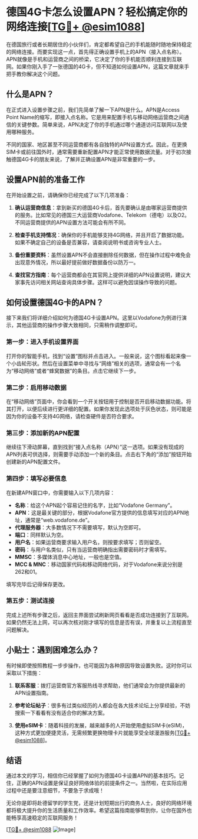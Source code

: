 # 德国4G卡怎么设置APN？轻松搞定你的网络连接[[TG💪+ @esim1088](https://t.me/s/esim1088)]

在德国旅行或者长期居住的小伙伴们，肯定都希望自己的手机能随时随地保持稳定的网络连接。而要实现这一点，首先得正确设置手机上的APN（接入点名称）。APN就像是手机和运营商之间的桥梁，它决定了你的手机能否顺利连接到互联网。如果你刚入手了一张德国的4G卡，但不知道如何设置APN，这篇文章就来手把手教你解决这个问题。

## 什么是APN？

在正式进入设置步骤之前，我们先简单了解一下APN是什么。APN是Access Point Name的缩写，即接入点名称。它是用来配置手机与移动网络运营商之间通信的关键参数。简单来说，APN决定了你的手机通过哪个通道访问互联网以及使用哪种服务。

不同的国家、地区甚至不同运营商都有各自独特的APN设置方式。因此，在更换SIM卡或前往国外时，通常需要重新配置APN才能正常使用数据流量。对于初次接触德国4G卡的朋友来说，了解并正确设置APN是非常重要的一步。

## 设置APN前的准备工作

在开始设置之前，请确保你已经完成了以下几项准备：

1. **确认运营商信息**：拿到新买的德国4G卡后，首先要确认是由哪家运营商提供的服务。比如常见的德国三大运营商Vodafone、Telekom（德电）以及O2。不同运营商提供的APN设置方法可能会有所不同。
   
2. **检查手机支持情况**：确保你的手机能够支持4G网络，并且开启了数据功能。如果不确定自己的设备是否兼容，请查阅说明书或咨询专业人士。

3. **备份重要资料**：虽然设置APN不会直接删除任何数据，但在操作过程中难免会出现意外情况，所以最好提前做好数据备份以防万一。

4. **查找官方指南**：每个运营商都会在其官网上提供详细的APN设置说明，建议大家事先访问相关网站查询具体步骤。这样可以避免因误操作导致的问题。

## 如何设置德国4G卡的APN？

接下来我们将详细介绍如何为德国4G卡设置APN。这里以Vodafone为例进行演示，其他运营商的操作步骤大致相同，只需稍作调整即可。

### 第一步：进入手机设置界面

打开你的智能手机，找到“设置”图标并点击进入。一般来说，这个图标看起来像一个小齿轮形状。然后在设置菜单中寻找与“网络”相关的选项，通常会有一个名为“移动网络”或者“蜂窝数据”的条目。点击它继续下一步。

### 第二步：启用移动数据

在“移动网络”页面中，你会看到一个开关按钮用于控制是否开启移动数据功能。将其打开，以便后续进行更详细的配置。如果你发现此选项处于灰色状态，则可能是因为你的设备不支持4G网络，请检查硬件是否符合要求。

### 第三步：添加新的APN配置

继续往下滑动屏幕，直到找到“接入点名称（APN）”这一选项。如果没有现成的APN列表可供选择，则需要手动添加一个新的条目。点击右下角的“添加”按钮开始创建新的APN配置文件。

### 第四步：填写必要信息

在新建APN窗口中，你需要输入以下几项内容：

- **名称**：给这个APN起个容易记住的名字，比如“Vodafone Germany”。
- **APN**：这是最关键的部分，根据Vodafone官方提供的信息填写对应的APN地址，通常是“web.vodafone.de”。
- **代理服务器**：大多数情况下不需要填写，默认为空即可。
- **端口**：同样默认为空。
- **用户名**：如果运营商要求输入用户名，则按要求填写；否则留空。
- **密码**：与用户名类似，只有当运营商明确指出需要密码时才需填写。
- **MMSC**：多媒体消息中心地址，一般也是空值。
- **MCC & MNC**：移动国家代码和移动网络代码，对于Vodafone来说分别是262和01。

填写完毕后记得保存更改。

### 第五步：测试连接

完成上述所有步骤之后，返回主界面尝试刷新网页看看是否成功连接到了互联网。如果仍然无法上网，可以再次核对刚才填写的信息是否有误，并重复以上流程直至问题解决。

## 小贴士：遇到困难怎么办？

有时候即使按照教程一步步操作，也可能因为各种原因导致设置失败。这时你可以采取以下措施：

1. **联系客服**：拨打运营商官方客服热线寻求帮助，他们通常会为你提供最新的APN设置指南。
   
2. **参考论坛帖子**：很多有过类似经历的人都会在各大技术论坛上分享经验，不妨搜索一下看看有没有适合你的解决方案。
   
3. **使用eSIM卡**：随着科技的发展，越来越多的人开始使用虚拟SIM卡(eSIM)，这种方式更加便捷灵活，无需频繁更换物理卡片就能享受全球漫游服务[[TG💪+ @esim1088](https://t.me/s/esim1088)]。

## 结语

通过本文的学习，相信你已经掌握了如何为德国4G卡设置APN的基本技巧。记住，正确的APN设置是保证良好网络体验的前提条件之一。当然啦，在实际应用过程中还是要注意细节，不要急于求成哦！

无论你是即将赴德留学的学生党，还是计划短期出行的商务人士，良好的网络环境都将极大提升你的生活质量和工作效率。希望这篇指南能够帮到你，让你在国外也能畅享高速稳定的互联网服务！

[[TG💪+ @esim1088](https://t.me/s/esim1088) ![Image](https://i.postimg.cc/4NQfJmqS/Snipaste-2025-05-13-00-14-12.png)]